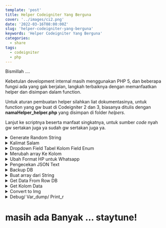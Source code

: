 ```yaml
---
template: 'post'
title: Helper Codeigniter Yang Berguna
cover: '../images/ci2.png'
date: '2022-03-16T08:00:00Z'
slug: 'helper-codeigniter-yang-berguna'
keywords: 'Helper Codeigniter Yang Berguna'
categories:
  - share
tags:
  - codeigniter
  - php
---
```


Bismillah ....

Kebetulan development internal masih menggunakan PHP 5, dan beberapa fungsi ada yang gak berjalan, langkah terbaiknya dengan memanfaatkan helper dan disimpan dalam function.

Untuk aturan pembuatan helper silahkan liat dokumentasinya, untuk function yang gw buat di Codeigniter 2 dan 3, biasanya ditulis dengan **namaHelper_helper.php** yang disimpan di folder *helpers*. 

Lanjut ke scriptnya beserta manfaat singkatnya, untuk sumber *code* nyah gw sertakan juga ya sudah gw sertakan juga ya.

<details>
    <summary>Generate Random String</summary>
    <pre>
        // source: https://gist.github.com/raveren/5555297
        if ( !function_exists('random_text')) {
            function random_text( $type = 'alnum', $length = 8 ) {
                switch ( $type ) {
                case 'alnum':
                $pool = '0123456789abcdefghijklmnopqrstuvwxyzABCDEFGHIJKLMNOPQRSTUVWXYZ';
                break;
                case 'alpha':
                $pool = 'abcdefghijklmnopqrstuvwxyzABCDEFGHIJKLMNOPQRSTUVWXYZ';
                break;
                case 'hexdec':
                $pool = '0123456789abcdef';
                break;
                case 'numeric':
                $pool = '0123456789';
                break;
                case 'nozero':
                $pool = '123456789';
                break;
                case 'distinct':
                $pool = '2345679ACDEFHJKLMNPRSTUVWXYZ';
                break;
                default:
                $pool = (string) $type;
                break;
            }
            $crypto_rand_secure = function ( $min, $max ) {
                $range = $max - $min;
                if ( $range < 0 ) return $min; // not so random...
                $log    = log( $range, 2 );
                $bytes  = (int) ( $log / 8 ) + 1; // length in bytes
                $bits   = (int) $log + 1; // length in bits
                $filter = (int) ( 1 << $bits ) - 1; // set all lower bits to 1
                do {
                    $rnd = hexdec( bin2hex( openssl_random_pseudo_bytes( $bytes ) ) );
                    $rnd = $rnd & $filter; // discard irrelevant bits
                    } while ( $rnd >= $range );
                    return $min + $rnd;
                };
                $token = "";
                $max   = strlen( $pool );
                for ( $i = 0; $i < $length; $i++ ) {
                $token .= $pool[$crypto_rand_secure( 0, $max )];
                }
                return $token;
            }
        }
    </pre>
</details>

<details>
    <summary>Kalimat Salam</summary>
    <pre>
        // source: https://stackoverflow.com/a/46574723
        if(!function_exists('ucapan_selamat')) {
            function ucapan_selamat() {
            $hour = date("G");
            return ($hour >= 3 && $hour < 12) 
                    ? "Selamat Pagi, " 
                    : (($hour >= 12 && $hour < 17) ? "Selamat Siang, " : "Selamat Malam, ");
            }
        }
    </pre>
</details>

<details>
    <summary>Dropdown Field Tabel Kolom Field Enum</summary>
    <pre>
        // source: https://github.com/typesafer/codeigniter-enum-select-boxes
        if (!function_exists('dropdownKolom')) {
            function dropdownKolom($table , $field, $all=false)
            {
                $ci = & get_instance();
                $query = "SHOW COLUMNS FROM ".$table." LIKE '$field'";
                $row = $ci->db->query("SHOW COLUMNS FROM ".$table." LIKE '$field'")->row()->Type;  
                $regex = "/'(.*?)'/";
                preg_match_all( $regex , $row, $enum_array );
                $enum_fields = $enum_array[1];
                foreach ($enum_fields as $key=>$value)
                {
                    if ($all) {
                        $enums['all'] = 'All'; 
                        $enums[$value] = strtoupper($value); 
                    }else{
                        $enums[$value] = strtoupper($value); 
                    }
                }
                return $enums;
            }
        }
    </pre>
</details>

<details>
    <summary>Merubah array Ke Kolom</summary>
    <pre>
    // source: https://stackoverflow.com/a/33919648
    // using for php < 5.4 if server using > 5.5 please, use array_columnt instead
    if (!function_exists('arr_kolom')) {
        function arr_kolom(array $array, $columnKey, $indexKey = null)
        {
            $result = array();
            foreach ($array as $subArray) {
                if (!is_array($subArray)) {
                    continue;
                } elseif (is_null($indexKey) && array_key_exists($columnKey, $subArray)) {
                    $result[] = $subArray[$columnKey];
                } elseif (array_key_exists($indexKey, $subArray)) {
                    if (is_null($columnKey)) {
                        $result[$subArray[$indexKey]] = $subArray;
                    } elseif (array_key_exists($columnKey, $subArray)) {
                        $result[$subArray[$indexKey]] = $subArray[$columnKey];
                    }
                }
            }
            return $result;
        }
    }
    </pre>
</details>

<details>
    <summary>Ubah Format HP untuk Whatsapp</summary>
    <pre>
    if ( !function_exists('convertNumber')) {
        function convertNumber( $nope, $whatsappStyle=false ) {
            $ci =& get_instance();
            $styleNomorWa = ($whatsappStyle) ? '@c.us' : '';
            $cekArrayData = is_string($nope);
            $EnamDuaNumber = '';
            $NewEnamDuaNumber = '';
            // Gerombolan
            if ($cekArrayData != true && isset($nope)) {
                foreach ($nope as $key => $value) {
                    $output = preg_replace('/[^0-9]/', '', $value);
                    $EnamDuaNumber .= ((mb_substr($output, 0, 1) == 0) ? "'62".ltrim($output, 0) : $output).$styleNomorWa."',";
                    $NewEnamDuaNumber = rtrim($EnamDuaNumber, ',');
                }
            // Alone
            }else{
                $output = preg_replace('/[^0-9]/', '', $nope); 
                $EnamDuaNumber = ((mb_substr($output, 0, 1) == 0) ? "62".ltrim($output, 0) : $output).$styleNomorWa;
                $NewEnamDuaNumber = $EnamDuaNumber;
            }
            return $NewEnamDuaNumber;
        }
    }
    </pre>
</details>

<details>
    <summary>Pengecekan JSON Text</summary>
    <pre>
    // source: https://stackoverflow.com/a/15198925
    if (!function_exists('isJson')) {
        function isJson($string)
        {
            // decode the JSON data
            $result = json_decode($string);
            // switch and check possible JSON errors
            switch (json_last_error()) {
                case JSON_ERROR_NONE:
                    $error = ''; // JSON is valid // No error has occurred
                    break;
                case JSON_ERROR_DEPTH:
                    $error = 'The maximum stack depth has been exceeded.';
                    break;
                case JSON_ERROR_STATE_MISMATCH:
                    $error = 'Invalid or malformed JSON.';
                    break;
                case JSON_ERROR_CTRL_CHAR:
                    $error = 'Control character error, possibly incorrectly encoded.';
                    break;
                case JSON_ERROR_SYNTAX:
                    $error = 'Syntax error, malformed JSON.';
                    break;
                // PHP >= 5.3.3
                case JSON_ERROR_UTF8:
                    $error = 'Malformed UTF-8 characters, possibly incorrectly encoded.';
                    break;
                // PHP >= 5.5.0
                case JSON_ERROR_RECURSION:
                    $error = 'One or more recursive references in the value to be encoded.';
                    break;
                // PHP >= 5.5.0
                case JSON_ERROR_INF_OR_NAN:
                    $error = 'One or more NAN or INF values in the value to be encoded.';
                    break;
                case JSON_ERROR_UNSUPPORTED_TYPE:
                    $error = 'A value of a type that cannot be encoded was given.';
                    break;
                default:
                    $error = 'Unknown JSON error occured.';
                    break;
            }
            if ($error !== '') {
                // throw the Exception or exit // or whatever :)
                return $error;
            }
            // everything is OK
            return $result;
        }
    }
    </pre>
</details>

<details>
    <summary>Backup DB</summary>
    <pre>
        /**
        * MySQLi Export
        *
        * @access  private
        * @param   array   Preferences
        * @return  mixed
        * @source https://stackoverflow.com/a/29801337
        */
        if ( !function_exists('backupDB')) {
            function backupDB($params = array())
            {
                // Currently unsupported
                //---return $this->db->display_error('db_unsuported_feature');
                if (count($params) == 0)
                {
                    return FALSE;
                }
                // Extract the prefs for simplicity
                extract($params);
                // Build the output
                $output = '';
                foreach ((array)$tables as $table)
                {
                    // Is the table in the "ignore" list?
                    if (in_array($table, (array)$ignore, TRUE))
                    {
                        continue;
                    }
                    // Get the table schema
                    $query = $this->db->query("SHOW CREATE TABLE `".$this->db->database.'`.`'.$table.'`');
                    // No result means the table name was invalid
                    if ($query === FALSE)
                    {
                        continue;
                    }
                    // Write out the table schema
                    $output .= '#'.$newline.'# TABLE STRUCTURE FOR: '.$table.$newline.'#'.$newline.$newline;
                    if ($add_drop == TRUE)
                    {
                        $output .= 'DROP TABLE IF EXISTS '.$table.';'.$newline.$newline;
                    }
                    $i = 0;
                    $result = $query->result_array();
                    foreach ($result[0] as $val)
                    {
                        if ($i++ % 2)
                        {
                            $output .= $val.';'.$newline.$newline;
                        }
                    }
                    // If inserts are not needed we're done...
                    if ($add_insert == FALSE)
                    {
                        continue;
                    }
                    // Grab all the data from the current table
                    $query = $this->db->query("SELECT * FROM $table");
                    if ($query->num_rows() == 0)
                    {
                        continue;
                    }
                    // Fetch the field names and determine if the field is an
                    // integer type.  We use this info to decide whether to
                    // surround the data with quotes or not
                    $i = 0;
                    $field_str = '';
                    $is_int = array();
                    while ($field = mysqli_fetch_field($query->result_id))
                    {
                        // Most versions of MySQL store timestamp as a string
                        $is_int[$i] = (in_array(
                                                //strtolower(mysqli_field_type($query->result_id, $i)),
                                                strtolower($field->type),
                                                array('tinyint', 'smallint', 'mediumint', 'int', 'bigint'), //, 'timestamp'),
                                                TRUE)
                                                ) ? TRUE : FALSE;
                        // Create a string of field names
                        $field_str .= '`'.$field->name.'`, ';
                        $i++;
                    }
                    // Trim off the end comma
                    $field_str = preg_replace( "/, $/" , "" , $field_str);
                    // Build the insert string
                    foreach ($query->result_array() as $row)
                    {
                        $val_str = '';
                        $i = 0;
                        foreach ($row as $v)
                        {
                            // Is the value NULL?
                            if ($v === NULL)
                            {
                                $val_str .= 'NULL';
                            }
                            else
                            {
                                // Escape the data if it's not an integer
                                if ($is_int[$i] == FALSE)
                                {
                                    $val_str .= $this->db->escape($v);
                                }
                                else
                                {
                                    $val_str .= $v;
                                }
                            }
                            // Append a comma
                            $val_str .= ', ';
                            $i++;
                        }
                        // Remove the comma at the end of the string
                        $val_str = preg_replace( "/, $/" , "" , $val_str);
                        // Build the INSERT string
                        $output .= 'INSERT INTO '.$table.' ('.$field_str.') VALUES ('.$val_str.');'.$newline;
                    }
                    $output .= $newline.$newline;
                }
                return $output;
            }
        }
    </pre>
</details>

<details>
    <summary>Buat array dari String</summary>
    <pre>
        /**
        * @param $string - Input string to convert to array
        * @param string $separator - Separator to separate by (default: ,)
        * @return array
        * @source http://snippets.khromov.se/convert-comma-separated-values-to-array-in-php/
        * @contoh: [2,3,4] => { 0=>2, 1=>3, 2=>4 } 
        */
        if ( !function_exists('comma_separated_to_array')) {
        function comma_separated_to_array($string, $separator = ',') {
            //Explode on comma
            $vals = explode($separator, $string);
            //Trim whitespace
            foreach($vals as $key => $val) {
                $vals[$key] = trim($val);
            }
            //Return empty array if no items found
            //http://php.net/manual/en/function.explode.php#114273
            return array_diff($vals, array(""));
            }
        }
    </pre>
</details>

<details>
    <summary>Get Data From Row DB</summary>
    <pre>
        // source: http://stackoverflow.com/a/11479038
        if ( !function_exists('get_db_row_obj')) {
            function get_db_row_obj($result)
            {
                return $result->num_rows() ? $result->row() : FALSE;
            }
        }
        // source: http://stackoverflow.com/a/11479038
        if ( !function_exists('get_db_row_arr')) {
            function get_db_row_arr($result)
            {
                return $result->num_rows() ? $result->row_array() : FALSE;
            }
        }
    </pre>
</details>

<details>
    <summary>Get Kolom Data</summary>
    <pre>
    // source: https://github.com/typesafer/codeigniter-enum-select-boxes
    if (!function_exists('dropdownKolom')) {
        function dropdownKolom($table , $field, $all=false)
        {
            $ci = & get_instance();
            $query = "SHOW COLUMNS FROM ".$table." LIKE '$field'";
            $row = $ci->db->query("SHOW COLUMNS FROM ".$table." LIKE '$field'")->row()->Type;  
            $regex = "/'(.*?)'/";
            preg_match_all( $regex , $row, $enum_array );
            $enum_fields = $enum_array[1];
            foreach ($enum_fields as $key=>$value)
            {
                if ($all) {
                    $enums['all'] = 'All'; 
                    $enums[$value] = strtoupper($value); 
                }else{
                    $enums[$value] = strtoupper($value); 
                }
            }
            return $enums;
        }
    }
    </pre>
</details>

<details>
    <summary>Convert to Img</summary>
    <pre>
    // source: https://stackoverflow.com/a/45843537
    function base30_to_jpeg($base30_string, $output_file) {
        require_once APPPATH . 'Libraries/jSignature_Tools_Base30.php';
        $data = str_replace ( 'image/jsignature;base30,', '', $base30_string );
        $converter = new jSignature_Tools_Base30 ();
        $raw = $converter->Base64ToNative ( $data );
        // Calculate dimensions
        $width = 0;
        $height = 0;
        foreach ( $raw as $line ) {
            if (max ( $line ['x'] ) > $width)
                $width = max ( $line ['x'] );
            if (max ( $line ['y'] ) > $height)
                $height = max ( $line ['y'] );
        }
        // Create an image
        $im = imagecreatetruecolor ( $width + 20, $height + 20 );
        // Save transparency for PNG
        imagesavealpha ( $im, true );
        // Fill background with transparency
        $trans_colour = imagecolorallocatealpha ( $im, 255, 255, 255, 127 );
        imagefill ( $im, 0, 0, $trans_colour );
        // Set pen thickness
        imagesetthickness ( $im, 2 );
        // Set pen color to black
        $black = imagecolorallocate ( $im, 0, 0, 0 );
        // Loop through array pairs from each signature word
        for($i = 0; $i < count ( $raw ); $i ++) {
            // Loop through each pair in a word
            for($j = 0; $j < count ( $raw [$i] ['x'] ); $j ++) {
                // Make sure we are not on the last coordinate in the array
                if (! isset ( $raw [$i] ['x'] [$j] ))
                    break;
                if (! isset ( $raw [$i] ['x'] [$j + 1] ))
                    // Draw the dot for the coordinate
                    imagesetpixel ( $im, $raw [$i] ['x'] [$j], $raw [$i] ['y'] [$j], $black );
                else
                    // Draw the line for the coordinate pair
                    imageline ( $im, $raw [$i] ['x'] [$j], $raw [$i] ['y'] [$j], $raw [$i] ['x'] [$j + 1], $raw [$i] ['y'] [$j + 1], $black );
            }
        }
        // Check if the image exists
        if (! file_exists ( dirname ( $output_file ) )) {
            mkdir(dirname($output_file));
        }
        // Create Image
        $ifp = fopen ( $output_file, "wb" );
        imagepng ( $im, $output_file );
        fclose ( $ifp );
        imagedestroy ( $im );
        copy($output_file, WRITEPATH.'uploads/ttd/'.$output_file);
        unlink( $output_file );
        return $output_file;
    }
    // Source: https://stackoverflow.com/a/50739890
    function base64_to_jpeg($base64_string, $output_file) {
        // open the output file for writing
        $ifp = fopen( $output_file, 'wb' ); 
        // split the string on commas
        // $data[ 0 ] == "data:image/png;base64"
        // $data[ 1 ] == <actual base64 string>
        $data = explode( ',', $base64_string );
        // we could add validation here with ensuring count( $data ) > 1
        fwrite( $ifp, base64_decode( $data[ 1 ] ) );
        // clean up the file resource
        fclose( $ifp ); 
        return $output_file; 
    }
    </pre>
</details>

<details>
    <summary>Debug/ Var_dump/ Print_r</summary>
    <pre>
    function dump($var, $return = FALSE)
    {
        // Joost Van Veen Style
        // $output = ob_get_clean();
        // $output = preg_replace("/\]\=\>\n(\s+)/m", "] => ", $output);
        // $output = "<pre class=\"dump\">" . _dump($var, 0) . "</pre>\n";
        $output = '<pre class=\"dump\" style="background: #FFFEEF; color: #000; border: 1px dotted #000; padding: 10px; margin: 10px 0; text-align: left;">' . _dump($var, 0) . '</pre>\n';
        if (!$return)
        {
            $trace = debug_backtrace();
            $i = isset($trace[1]['class']) && $trace[1]['class'] === __CLASS__ ? 1 : 0;
            if (isset($trace[$i]['file'], $trace[$i]['line']))
            {
                $output = substr_replace($output, '<small>' . htmlspecialchars("in file {$trace[$i]['file']} on line {$trace[$i]['line']}", ENT_NOQUOTES) . '</small>', -8, 0);
            }
        }
        if ($return)
        {
            return $output;
        }
        else
        {
            echo $output;
            return $var;
        }
    }
    function _dump(&$var, $level)
    {
        $maxDepth = 4;
        $maxLen = 250;
        $tableUtf = $tableBin = array();
        $reBinary = '#[^\x09\x0A\x0D\x20-\x7E\xA0-\x{10FFFF}]#u';
        if ($tableUtf === NULL)
        {
            foreach (range("\x00", "\xFF") as $ch)
            {
                if (ord($ch) < 32 && strpos("\r\n\t", $ch) === FALSE)
                    $tableUtf[$ch] = $tableBin[$ch] = '\\x' . str_pad(dechex(ord($ch)), 2, '0', STR_PAD_LEFT);
                elseif (ord($ch) < 127)
                $tableUtf[$ch] = $tableBin[$ch] = $ch;
                else
                {
                    $tableUtf[$ch] = $ch;
                    $tableBin[$ch] = '\\x' . dechex(ord($ch));
                }
            }
            $tableBin["\\"] = '\\\\';
            $tableBin["\r"] = '\\r';
            $tableBin["\n"] = '\\n';
            $tableBin["\t"] = '\\t';
            $tableUtf['\\x'] = $tableBin['\\x'] = '\\\\x';
        }
        if (is_bool($var))
        {
            return ($var ? 'TRUE' : 'FALSE') . "\n";
        }
        elseif ($var === NULL)
        {
            return "NULL\n";
        }
        elseif (is_int($var))
        {
            return "$var\n";
        }
        elseif (is_float($var))
        {
        $var = (string) $var;
        if (strpos($var, '.') === FALSE)
        $var .= '.0';
        return "$var\n";
        } elseif (is_string($var))
        {
        if ($maxLen && strlen($var) > $maxLen)
        {
        $s = htmlSpecialChars(substr($var, 0, $maxLen), ENT_NOQUOTES) . ' ... ';
        }
        else
        {
        $s = htmlSpecialChars($var, ENT_NOQUOTES);
        }
        $s = strtr($s, preg_match($reBinary, $s) || preg_last_error() ? $tableBin : $tableUtf);
        $len = strlen($var);
        return "\"$s\"" . ($len > 1 ? " ($len)" : "") . "\n";
        }
        elseif (is_array($var))
        {
        $s = "<span>array</span>(" . count($var) . ") ";
        $space = str_repeat($space1 = '   ', $level);
        $brackets = range(0, count($var) - 1) === array_keys($var) ? "[]" : "{}";
        static $marker;
        if ($marker === NULL)
        $marker = uniqid("\x00", TRUE);
        if (empty($var)) {}
        elseif (isset($var[$marker]))
        {
            $brackets = $var[$marker];
            $s .= "$brackets[0] *RECURSION* $brackets[1]";
        }
        elseif ($level < $maxDepth || !$maxDepth)
        {
            $s .= "<code>$brackets[0]\n";
            $var[$marker] = $brackets;
            foreach ($var as $k => &$v)
        {
        if ($k === $marker)
            continue;
            $k = is_int($k) ? $k : '"' . strtr($k, preg_match($reBinary, $k) || preg_last_error() ? $tableBin : $tableUtf) . '"';
            $s .= "$space$space1$k => " . _dump($v, $level + 1);
        }
            unset($var[$marker]);
            $s .= "$space$brackets[1]</code>";
            } else {
        $s .= "$brackets[0] ... $brackets[1]";
            }
            return $s . "\n";
        }
        elseif (is_object($var))
        {
        $arr = (array) $var;
        $s = "<span>" . get_class($var) . "</span>(" . count($arr) . ") ";
        $space = str_repeat($space1 = '   ', $level);
        static $list = array();
        if (empty($arr)) {}
        elseif (in_array($var, $list, TRUE))
        {
        $s .= "{ *RECURSION* }";
        }
        elseif ($level < $maxDepth || !$maxDepth)
        {
            $s .= "<code>{\n";
            $list[] = $var;
            foreach ($arr as $k => &$v)
            {
                $m = '';
                if ($k[0] === "\x00")
                {
                $m = $k[1] === '*' ? ' <span>protected</span>' : ' <span>private</span>';
                $k = substr($k, strrpos($k, "\x00") + 1);
                }
                $k = strtr($k, preg_match($reBinary, $k) || preg_last_error() ? $tableBin : $tableUtf);
                $s .= "$space$space1\"$k\"$m => " . _dump($v, $level + 1);
            }
            array_pop($list);
            $s .= "$space}</code>";
        }
            else
        {
            $s .= "{ ... }";
        }
        return $s . "\n";
        }
        elseif (is_resource($var))
        {
        return "<span>" . get_resource_type($var) . " resource</span>\n";
        }
        else
        {
            return "<span>unknown type</span>\n";
        }
    }
    </pre>
</details>

# masih ada Banyak ... staytune!